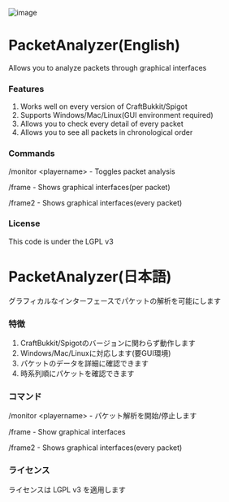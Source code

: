 ![image](https://user-images.githubusercontent.com/26406334/88451188-b923d580-ce8f-11ea-8328-a6437c447032.png)

# PacketAnalyzer(English)

Allows you to analyze packets through graphical interfaces

### Features

1. Works well on every version of CraftBukkit/Spigot
2. Supports Windows/Mac/Linux(GUI environment required)
3. Allows you to check every detail of every packet
4. Allows you to see all packets in chronological order

### Commands

/monitor &lt;playername&gt; - Toggles packet analysis

/frame - Shows graphical interfaces(per packet)

/frame2 - Shows graphical interfaces(every packet)

### License

This code is under the LGPL v3

# PacketAnalyzer(日本語)

グラフィカルなインターフェースでパケットの解析を可能にします

### 特徴

1. CraftBukkit/Spigotのバージョンに関わらず動作します
2. Windows/Mac/Linuxに対応します(要GUI環境)
3. パケットのデータを詳細に確認できます
4. 時系列順にパケットを確認できます

### コマンド

/monitor &lt;playername&gt; - パケット解析を開始/停止します

/frame - Show graphical interfaces 

/frame2 - Shows graphical interfaces(every packet)

### ライセンス

ライセンスは LGPL v3 を適用します
